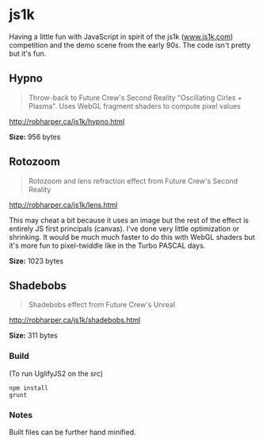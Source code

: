 js1k
====

Having a little fun with JavaScript in spirit of the js1k (www.js1k.com) competition and the demo scene from the early 90s.  The code isn't pretty but it's fun.

## Hypno

 > Throw-back to Future Crew's Second Reality "Oscillating Cirles + Plasma". Uses WebGL fragment shaders to compute pixel values
 
 http://robharper.ca/js1k/hypno.html

**Size:** 956 bytes

## Rotozoom

 > Rotozoom and lens refraction effect from Future Crew's Second Reality
 
 http://robharper.ca/js1k/lens.html

This may cheat a bit because it uses an image but the rest of the effect is entirely JS first principals (canvas). I've done very little optimization or shrinking. It would be much much faster to do this with WebGL shaders but it's more fun to pixel-twiddle like in the Turbo PASCAL days.

**Size:** 1023 bytes

## Shadebobs

 > Shadebobs effect from Future Crew's Unreal
 
 http://robharper.ca/js1k/shadebobs.html

**Size:** 311 bytes


### Build
(To run UglifyJS2 on the src)
```
npm install
grunt
```

### Notes
Built files can be further hand minified.

